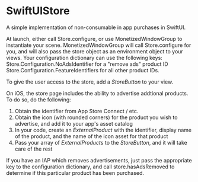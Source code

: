 # SwiftUIStore

A simple implementation of non-consumable in app purchases in SwiftUI. 

At launch, either call Store.configure, or use MonetizedWindowGroup to instantiate your scene.  MonetizedWindowGroup will call Store.configure for you, and will also pass the store object as an environment object to your views.
Your configuration dictionary can use the following keys:
Store.Configuration.NoAdsIdentifier for a "remove ads" product ID
Store.Configuration.FeatureIdentifiers for all other product IDs.

To give the user access to the store, add a *StoreButton* to your view.

On iOS, the store page includes the ability to advertise addtional products. To do so, do the following:
1. Obtain the identifier from App Store Connect / etc.
2. Obtain the icon (with rounded corners) for the product you wish to advertise, and add it to your app's asset catalog
3. In your code, create an *ExternalProduct* with the identifier, display name of the product, and the name of the icon asset for that product
4. Pass your array of *ExternalProduct*s to the *StoreButton*, and it will take care of the rest


If you have an IAP which removes advertisements, just pass the appropriate key to the configuration dictionary, and call store.hasAdsRemoved to determine if this particular product has been purchased. 
